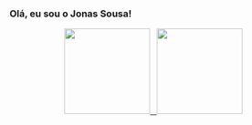 ### Olá, eu sou o Jonas Sousa!

<div align="center">
  <a href="https://github.com/cjs-13">
  <img height="150em" src="https://github-readme-stats.vercel.app/api?username=cjs-13&show_icons=true&theme=dark&include_all_commits=true&count_private=true"/>
  &nbsp
  <img height="150em" src="https://github-readme-stats.vercel.app/api/top-langs/?username=cjs-13&layout=compact&langs_count=10&theme=dark"/>
</div>



  
